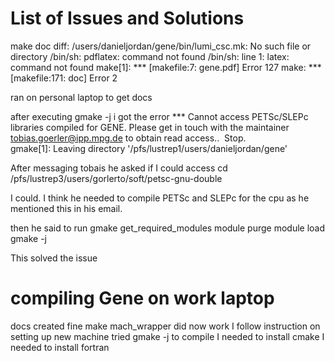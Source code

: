 # List of Issues and Solutions

make doc 
diff: /users/danieljordan/gene/bin/lumi_csc.mk: No such file or directory
/bin/sh: pdflatex: command not found
/bin/sh: line 1: latex: command not found
make[1]: *** [makefile:7: gene.pdf] Error 127
make: *** [makefile:171: doc] Error 2

ran on personal laptop to get docs

after executing gmake -j i got the error
*** Cannot access PETSc/SLEPc libraries compiled for GENE. Please get in touch with the maintainer tobias.goerler@ipp.mpg.de to obtain read access..  Stop.  
gmake[1]: Leaving directory '/pfs/lustrep1/users/danieljordan/gene'

After messaging tobais he asked if I could access
cd /pfs/lustrep3/users/gorlerto/soft/petsc-gnu-double

I could. I think he needed to compile PETSc and SLEPc for the cpu as he mentioned this in his email.

then he said to run 
gmake get_required_modules
module purge
module load
gmake -j

This solved the issue
# compiling Gene on work laptop

docs created fine
make mach_wrapper did now work
I follow instruction on setting up new machine
tried gmake -j to compile
	I needed to install cmake
	I needed to install fortran  
	